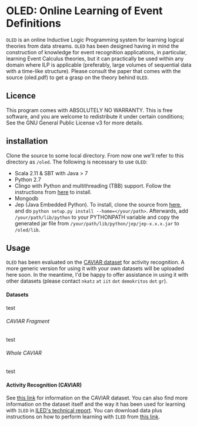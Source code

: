 # OLED: Online Learning of Event Definitions


``OLED`` is an online Inductive Logic Programming system for learning logical theories from data streams. ``OLED`` has been designed having in mind the construction of knowledge for event recognition applications, in particular, learning Event Calculus theories, but it can practically be used within any domain where ILP is applicable (preferably, large volumes of sequential data with a time-like structure). Please consult the paper that comes with the source (oled.pdf) to get a grasp on the theory behind ``OLED``.

## Licence

This program comes with ABSOLUTELY NO WARRANTY. This is free software, and you are welcome to redistribute it under certain conditions; See the GNU General Public License v3 for more details.

## installation

Clone the source to some local directory. From now one we'll refer to this directory as `/oled`. The following is necessary to use ``OLED``:

* Scala 2.11 & SBT with Java > 7
* Python 2.7
* Clingo with Python and multithreading (TBB) support. Follow the instructions from [here](http://potassco.sourceforge.net/) to install.
* Mongodb
* Jep (Java Embedded Python). To install, clone the source from [here](https://github.com/mrj0/jep), and do `python setup.py install --home=</your/path>`. Afterwards, add `/your/path/lib/python` to your PYTHONPATH variable and copy the generated jar file from `/your/path/lib/python/jep/jep-x.x.x.jar` to `/oled/lib`.

## Usage

``OLED`` has been evaluated on the [CAVIAR dataset](http://homepages.inf.ed.ac.uk/rbf/CAVIARDATA1/) for activity recognition. A more generic version for using it with your own datasets will be uploaded here soon. In the meantime, I'd be happy to offer assistance in using it with other datasets (please contact ``nkatz`` ``at`` ``iit`` ``dot`` ``demokritos`` ``dot`` ``gr``).

#### Datasets

test

###### CAVIAR Fragment

test

###### Whole CAVIAR

test



#### Activity Recognition (CAVIAR)

See [this link](http://homepages.inf.ed.ac.uk/rbf/CAVIARDATA1/) for information on the CAVIAR dataset. You can also find more information on the dataset itself and the way it has been used for learning with ``ILED`` in [ILED's technical report](http://arxiv.org/pdf/1402.5988v2.pdf). You can download data plus instructions on how to perform learning with ``ILED`` from [this link](http://users.iit.demokritos.gr/~nkatz/ILED-data/CAVIAR.tar.gz).







